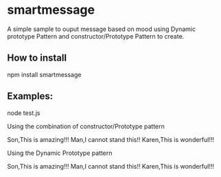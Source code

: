 smartmessage
============

A simple sample to ouput message based on mood using Dynamic prototype Pattern and constructor/Prototype Pattern to create.




## How to install

npm install smartmessage



## Examples:

node test.js


Using the combination of constructor/Prototype pattern

Son,This is amazing!!!
Man,I cannot stand this!!
Karen,This is wonderful!!!

Using the Dynamic Prototype pattern

Son,This is amazing!!!
Man,I cannot stand this!!
Karen,This is wonderful!!!





